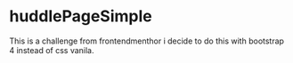 # huddlePageSimple
This is a challenge from frontendmenthor i decide to do this with bootstrap 4 instead of css vanila.
